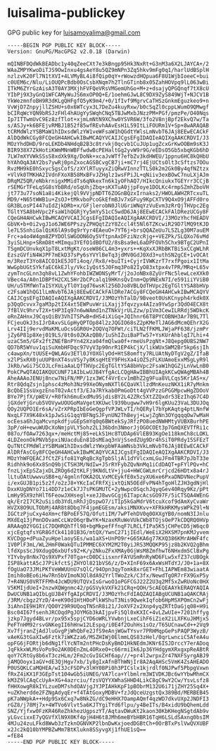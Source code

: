 luisalima-publickey
===================

GPG public key for luisamoyalima@gmail.com




	-----BEGIN PGP PUBLIC KEY BLOCK-----
	Version: GnuPG/MacGPG2 v2.0.18 (Darwin)

	mQINBFDQdWkBEADbc1y40qZeeCXt7e3kBngp95Hk3NxRt+G3nM3a6X2LJAYCA+/2
	WAaZMPYKwoDiTJS9OwInxu4gsAeY8u5QZ9mNPn3Zq5hkv9mFg0q1/harlUdBSplH
	nzlzvK20Fl7N1tXVI+4LVMyBL4i8fQip0qY+rWowzdHQpua6F8U1WjbIoeeC+bui
	c0UEM6c/Nlu/LiOUQPcBdb0OsCsbXNqm7h2TlnGTinb8x05ZahHOVpq9lL063wBi
	ITkM6ZYrGzAisA3T0AY3MXjhFVFQeVRsVMGemUhGo+M+z+dsajyQPGQnqf7tX8cU
	YIbPj9X3yGnQ1WFCAMyWuJS6mxOP0Q+E/1oehmGJwL8C9DX9ZyS849WjT+NJCV1B
	YkWezmnfoBH9R3dKLgQHFgfO5yK9m4/+0/1fIvf9MgrvCaTHSzGnkmEguzkeo9+n
	VvWjD7ZnpyjllZSHU+s0x6WTcyx3L7DeZu4kuyRxw/b0cSqZl0cppLWumO9QMwgf
	bCIRqWcYQN9bRSJzFHl4hAUgYySWqhCNq5TBJwMxbJNzzPM+PGf/pmzPe/O40Nqs
	Ip7ITTwmUvC9Ez8zfTlot+xjmLmNtN9XChw0YSVR6W/3fo2V8njBpf2EkvQ7w/Ta
	s/ASJy+k6BFEjvRMBJ1B52f85wfREvhAAvEsH1L59ItLiFOURm1V+Sp+8wARAQAB
	tCRMdWlzYSBMaW1hIDxsdWlzYW1veWFsaW1hQGdtYWlsLmNvbT6JAj8EEwECACkF
	AlDQdWkCGy8FCQeGH4AHCwkIBwMCAQYVCAIJCgsEFgIDAQIeAQIXgAAKCRDVI/J3
	MOzYhdDHD/9roLEKDb4NHdqB2B3c8trvkj0qcvb1CuJUp1ugZcxGrKwOOBm9sK3J
	BIR938X7ZkHotiKWmMNnWBFfwdwBcPEHaltGg2yvW9r9G/eEDsO5Gb5xbqKGb6hD
	7LW7mXYVWkSSsS8xdXk9Xg/DoNk+xcaJvWTf7efbZv3kdHWEU/1ppnu6HC8kQHbU
	hYAhOqA3AY2bs7ywRj0pnZxocAGSBCvgCB7ji+mC7rj4EjUCtsOlt3cSftzs7OOu
	RvzMH9kE0hSxycSgsCofS/zXYlRTuyyxZiQRwVInnzTTLS0k2m2Gk0By4qfNZtzx
	+VlVk0TMKHA2IVdnFXoXB58MxBFvJZHglz1wsFPiJL+qNiiv3exBOwC7nuLXjAJm
	DRqMZ5QR/eNbkrnigxMMidTs6qNkexTn6k1yOFhAQ7/HIkcQniukxTGEYrr3CCjB
	rSEMGrTFeLqSG8sYbBRd/oSqUhjZbq+sKXTuA0jjpFoye1DOLKc4rmpSZmhZboVH
	jt773u77soN1a8i4KikejQl9VVjpNDTT6ZOGnBQzxIrnaks2/HWOLAWHZRTcxuTL
	MD9/+N65tWWB1u+ZsOJ+tMkvboPcoGkEfmBJv7xGFuy9KpCXTV9Q4xO9jAFFd0ro
	GR3BLosPI447uIdZjkDRb+x/GFjlerobN0JlUGriWNqYzVuEvm3zRrQjTHVpc2Eg
	TGltYSA8bHVpc2FsaW1hQGRjYy5mYy51cC5wdD6JAj8EEwECACkFAlDRezUCGy8F
	CQeGH4AHCwkIBwMCAQYVCAIJCgsEFgIDAQIeAQIXgAAKCRDVI/J3MOzYhcfHEADV
	GbVK+b+0i2vgJ1o6JWE6PPszyZPHQqtZzY8Zccl4t5Nl6TZKcwiR29D7lMQ9tKJD
	le7L5SnhiGalQiK6lA9s0g9rYyr4EAeuO+7YT6j+brsQQAZeUu7LSZLg30M7auEM
	Frc+a4o4W4gm8ZPYDOlSWGOON6Oy5VftpnAxDFziNzcRjg++VEZPk/SLQXo76vMd
	3yiSLHnp+SRmD8t+MImqu3YEfO1dBOfU2/8sBsa9eL6aDPFOVh5Chx9BTgC2UPnI
	TSgmDCUnvkqX1pT8LxtMgKt/oseW86CL4m3+yxrs++KqXxXJRbBKTBi5xCCgWLhR
	EzszGVfiN4WJPF7mEkD37sPy6sYVYlBeTq3jdMV0GdJ0Xd3+uthSN2gCE+1vOCAt
	m/3RezT3Yo8AICO1kE5JOTi4oq//Rx8/+buITi+CyjrIVWKzrT7rxfPgoix1ItMa
	WwGpbUGtSYkfaEC6kEJly/Vkc1yQst5J0Fmq3Po82IyO83xtpx4vTPR/MRq+L65v
	zymTncGLnn3qh8vL1ZwhYFohbIWZWONSyMrT/j2oJoNBx8ZyUrFNc5lewLceXXk0
	VBec4a/A0n1DBPfH2CXL5Hr2bCPcalq19HKnsQvInm+Qp9NExN7I/e591iiYViB0
	UH/u5TMfWnTaISYXULyTlOY1qd76wsKl256DJo8VBLQdTHVpc2EgTGltYSA8bHVp
	c2FsaW1hQG1lLmNvbT6JAj8EEwECACkFAlDRe7ACGy8FCQeGH4AHCwkIBwMCAQYV
	CAIJCgsEFgIDAQIeAQIXgAAKCRDVI/J3MOzYhTalD/9Bveot0UsKCnyph4rkdk0X
	p3QqOcvvx7gaM3p2tIX4xt5EWPuvWriLXajj3fqvzyx4AIza9YwSpr3QdO4ECX8t
	7fBlVc9hrvT2X+tHP3Iq97n6wWAmd1nZTNkVjrULZzw/p1Vm3CewILRRdj5WDkcK
	oRnZAHnxJ9CqsQiBV3VhITSPwB+dHS4iXiGq+JQIhnr66T8PYCOBNH3Ar7B9L7Tl
	FCjeuOkJ3sIJrDAxvSLGpHyQPTOp84l2zJQGIO68sZ2pKMeTlJAG6dMcmQEhrX2G
	Lrv4IIj9ervdMaKMLuOcsGGR0U+2OQVq7OFWt/ciTLN2fFKMLJWjaPF638/jzmPr
	jZy6P81p8Xej019LS/8t0s0ZKAzQB0/1uShIZuiBaPTw57+YsKUrAhblqI7Lhi+4
	uzaC5m5/GFx2ftZNEfBnPYn42Xza04fmQlwa0f+rmeUsPzgNt+J8Qepg0UBS2NW7
	QD7bR5WYuv1qiSuXmbHFDqc97VyV3p90nrR1EP4kCjX/likWUxSWM2Br5kp6sjIh
	c4awpXn/tUUSE+QWLAGv3ETl0JYOXGlyOd+HtS8omfty7RLUAtNyDTgV2gZ/IfaB
	x2lPSxRX0juUUP8nXT4suVSy7y8KsqHtEY9FHsXa4iOZ5zFLKUAmoExxMSgLyR9l
	JkRb/wGi7SCOJLcFmiaAaLQfTHVpc2EgTGltYSA8bHVpc2FsaW1hQGZjLnVwLnB0
	PokCPwQTAQIAKQUCUNF71AIbLwUJB4YfgAcLCQgHAwIBBhUIAgkKCwQWAgMBAh4B
	AheAAAoJENUj8ncw7NiFN/MP/1zx3WCf4VrEcv1mBhZ2g9Fua8VLCqs5Kr1AS+x/
	Rtr8QdqZsjn1phsc4zMoh3Nz99XeONymNXTl6CQaVKllzdMnKeuzNKX1iR7yMnkm
	BcQbE1SsUxgzEnoT02vActf3/EJa7RYkab0PmGoDtt4gVVPzzGPGGMpcwHgZDOoV
	BYe7PjfX/pWEV/+R0fkh6muExdMu9SjdisBY2L42ZRc5XtZZQxdr53EzIhq67C4D
	jGXdeYjGrub5VOVywUOUGoMaVgetXKUwcl939bugww7vH9r6lgKUu23VaL3DUJOq
	QOy2UQPO1Er6sA/vZrXPRpIbEoGeQgpfVPJWLvTI/hQERyl7bYpKAqtg4ptLNnfW
	NxqLF7X9K48xk1pJwSiG1qqYBFNgSJFynUN2ThBeyj+LwjZgNn3OYgqqqOw7wMaH
	ocEesa6hJqaMcvnpkdfjuGEpSmYq0q6BWtekSyJRfzPO8uedNWHMtyVUBXBurhPE
	3pP/oH+ewuWUDcXoNmjpVLY5ohz2L136bdn3NmorJjOGOCOEt3p7GmQXEVTfRi1c
	087o/fOAw7263qx+/meHctMj85+eLkS1Hc8TUDAp6VlEB93KgOe118kmCh8cLOKL
	4LDZeonOkPNVb5pxiNUacduEn81DsMEaq3nVjSsedZUg9Dr4hSiT0PRdy15SFEzT
	QuTNtCFMdWlzYSBMaW1hIDxsdWlzYWxpbWFAaWNsb3VkLmNvbT6JAj8EEwECACkF
	AlDRfAsCGy8FCQeGH4AHCwkIBwMCAQYVCAIJCgsEFgIDAQIeAQIXgAAKCRDVI/J3
	MOzYhWFQEACJfCtZFifo81YqRqBcXgTpbSljAl1dYVlcxmLGuJFm4TBR7pJbT33e
	Ridhhk9o6Xx8SnQ9bjCTSH3M/NdIw+J5rRYFybZQvNnMq1iCdDAQT+pFYlPQv+hC
	fnzLjxEpSZajxDLZROg6d2tKLFj9KNdLtV+jju4+HWCGWLmrCrjcd26HDtx8a4rJ
	lLtuOAtUwwvuSB8+q/4gmlnfOKA2OLVxMCEykfE0x5zyXU6xe6PxaDNDVNecPupV
	i/exGUJB1pi5z2f/o2zJ8+YKcIaCFRfXjixtQiN5OEdFvPN4hTgoHlZJH3gdNjHl
	DxxKUgDNYo71i4DD7z1eCk7J7sPKGMUTC+2yNwpcOSqchJqyqGev40Rqy9Kz/pPt
	LmHy9SX9zhHlT6FeowJXHsegl+xeJJ8wvGCgj6ITapcAcsGO97F/5iCTSQA4WEnG
	qk/Er2I7CR2uSiidb3YdLnRhJjDspwO7/iTIp5kGaMdrV6tcuXcof9dAmXyCvaWr
	HVZX8O9ULTObMj4AR8t8Dbq7F4jpmEGEsm/aksiMNXKvv+XFRkHRKMysWPkZ9l+N
	IGCtzPjuCxy4oXm+cfBPoEF57Q/OfutiIM/7wPTehDV0q0OXXgYB0/nomN3IJnlu
	MXdEq13jPmnDOvamCcLWzO6qrBwYK+NzaxKRuWeVUkCWb8TOjsOeP7kCDQRQ0HVp
	ARAAq02YGGIiC7DQHRQhTfl98+bgMkpefFfnqF7LRCLfIPa5K5jCHPeCD5jW6qc0
	xjcEgtqfsYGR8GfCk41101B3G/mtQX/YwnC271jIEdl/WeEiX2HXSM7pnKMJyvem
	KVCDgp+dPuaZyuHpelaoySEs/wa1aXS+UnPO9r+G65KA6g77KXQ386KMrAHWF4fc
	1V0PlF3mL/WL2HmF0WakQTuIPMMEC6XYM2M2T0yiJRS3MQQKP95jz8b2KVQ2gBhm
	lfdXpsScJ9XdugQ6xbUfs9Z+K/y2NkuZFxXMAy0GjWsM8ZmfhwT6NHxdm5ClBxPg
	YIYvby8nNx7Qs9XVPxf70Tga+cD0DCiisxnrFAYUSmRnRyWD6FLw5xfZ37cUBOgk
	ISP8kattA5cJ7PikfctSjZHYOl821bVS6/z/D+XInF69x6AxWsHTdYJ/J0+1a+8X
	fOgUaO73JMiPKfVeWWUUnU7sQlC/94Opn3qyTomk8xrGET+FhLIAPWEm83wiaatA
	Imih8oBEo6iHw7Rn5bVImoN3Ql8dA92YrlTWoZzk/C3fx/NewdTgOR7rFX9GxP5y
	7+R4NUS0VRTFFMh4JcWDU9UTQVxIsGrwoO1oPGFCGJ22Z2U3q2Mf5xZwRUoNc0HX
	V5KMIjdUeI+2nzwXQWgnmc42/pGSVykVXFk21CRq+QOH/5cAEQEAAYkERAQYAQIA
	DwUCUNB1aQIbLgUJB4YfgAIpCRDVI/J3MOzYhcFdIAQZAQIABgUCUNB1aQAKCRAj
	/3RM/cbgz2YzD/4+eK90d1HtHOoPlkWShuT3Nis9QwekIqfob6HpMSXPOmCn2wFj
	3iAhnIE9H1RY/QO0Y29R9UQoqTNSnR8i21/JoXVF2x2Xnp4yqZRTtDaGjq08+H9i
	Bsc04I67fsenhJRCOqdPgJOYMGb3kAIjpvFi5Ql0xKXIC+4vLZwUIe+7201hffyg
	jzkp7Jgyd4BLvr/px95x5spjCYD6oWRLYVwbnjLxeCihF6iZieX2iLXFKuJHMjxS
	PeFTnHM92rsvGNKegII6hHnw12LEspq/i0E4f2OuhHs1sOz/T65UCnawCd++2Vq9
	Xv7fjranZjAdJluGvgPjWhQbFe2JfS9eAnjWGwTYsvr7PRHMqpGePsPAQP3WyzB/
	vAeKG3tGaXIw6Fztk7iWKZza6/MSZHIWj0ElmmLQS83zHel/0qrLwnciC5AfeA4u
	opFG6jFORtjb6dNg1flYcNTm2ntPHcDsKyBmD1HkNEdmJKNr6ISJDrccY7erADoq
	JqFkkxWLMsVoPo9o2AK0DEnZmL4ORxeO+c66rmiIk6Jp36YHdgymXRxgxpReABtR
	qoY7CRtGy8b6xT3czHLm/2Fm2cGvIGCHf6ap///+pr4l2wrpxZr47NXFSyrgABJ9
	jAMQOoyx1aGV+dE3QjHgv7xb/1y8gIxAfnBThWNjIr8A2AqAHSc5VmK4ZsAHEADO
	P0USQKLCaMQHEA/wI3JcFSDPv3lHY0BPi0h3PICslx1kjrdlf0NJPwf5PbpgVxwn
	fRxZ4iKX1F3GEpTst104wGb5iUNEG/VA7lca+Ylbmlrm3WIVDKJBc6wYYbwMhmCX
	kM3Z9lCAqCcUyA+XG+4azrciu/fzsVQYYXWhaSHHD4LikC8gC9wY2Cw/YsvLsfz8
	fHHXowgR8kIYLzueDM7shdOAVjgJYJPIAHkKpF1pBObrM132U6i71jZHY25Sq4X+
	+uZKherdde2FZNgAdyqEr+f4TAtGoxyMDBV+fzJdQceUzgstQx389Bd/MERBEB45
	pK7aNWpkA++Hdp9Sx6Cxq7w8NkZG/dC9eHHX7OampAQmf4qzWD7dkvUXp2JNDFI3
	rGZ8/j78Mj7x+4WTVo6Vlvt5a6KJTYgiTYd6flpu/y4BeITs/B4xidU9bQhemLdd
	SNZ/Yjfxw0FzKR46ReZhkhezUgpszYT/AqtavDWuKt2kaon30KbKHegNSgtdAb9v
	yLGvcixxE7yQGVfXlN9X0Kf4pjH4H6t8JMh6meBYbHBR16TqH6LSLdSAxng0bsIM
	4MJu24zuLFkd8Wwb3zTzknOGNVKP2lbnDwKxjoedDGBtCh+0OrBTxPslVwQVXUBF
	x2Jc2kQ10bYMPBZwMm7BtKlukn8SSyvgXj1fhUE1sQ==
	=fE84
	-----END PGP PUBLIC KEY BLOCK-----
